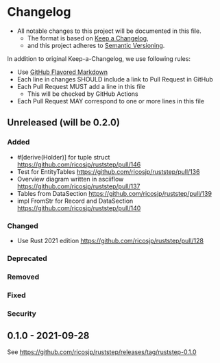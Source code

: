 # Changelog

- All notable changes to this project will be documented in this file.
  - The format is based on [Keep a Changelog](https://keepachangelog.com/en/1.0.0/),
  - and this project adheres to [Semantic Versioning](https://semver.org/spec/v2.0.0.html).

In addition to original Keep-a-Changelog, we use following rules:

- Use [GitHub Flavored Markdown](https://github.github.com/gfm/)
- Each line in changes SHOULD include a link to Pull Request in GitHub
- Each Pull Request MUST add a line in this file
  - This will be checked by GitHub Actions
- Each Pull Request MAY correspond to one or more lines in this file

## Unreleased (will be 0.2.0)

### Added
- #[derive(Holder)] for tuple struct https://github.com/ricosjp/ruststep/pull/146
- Test for EntityTables https://github.com/ricosjp/ruststep/pull/136
- Overview diagram written in asciiflow https://github.com/ricosjp/ruststep/pull/137
- Tables from DataSection https://github.com/ricosjp/ruststep/pull/139
- impl FromStr for Record and DataSection https://github.com/ricosjp/ruststep/pull/140

### Changed
- Use Rust 2021 edition https://github.com/ricosjp/ruststep/pull/128

### Deprecated
### Removed
### Fixed
### Security

## 0.1.0 - 2021-09-28

See https://github.com/ricosjp/ruststep/releases/tag/ruststep-0.1.0
